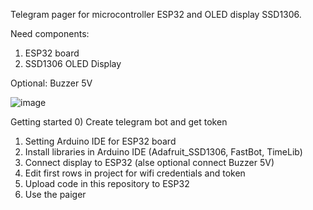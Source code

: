 Telegram pager for microcontroller ESP32 and OLED display SSD1306.

Need components:
1) ESP32 board
2) SSD1306 OLED Display

Optional: Buzzer 5V

![image](https://github.com/alexex1993/TelegramPagerESP32/assets/6523682/71e377eb-660a-4db4-9bf9-838b6ad7e032)

Getting started
0) Create telegram bot and get token
1) Setting Arduino IDE for ESP32 board
2) Install libraries in Arduino IDE (Adafruit_SSD1306, FastBot, TimeLib)
3) Connect display to ESP32 (alse optional connect Buzzer 5V)
4) Edit first rows in project for wifi credentials and token
5) Upload code in this repository to ESP32
6) Use the paiger 
